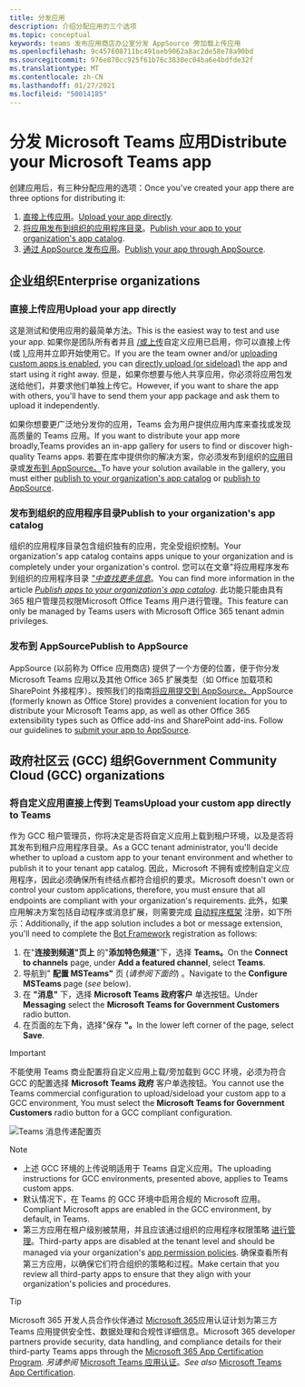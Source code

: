 ```yaml
---
title: 分发应用
description: 介绍分配应用的三个选项
ms.topic: conceptual
keywords: teams 发布应用商店办公室分发 AppSource 旁加载上传应用
ms.openlocfilehash: 9c457608711bc491aeb9062a8ac2de58e78a90bd
ms.sourcegitcommit: 976e870cc925f61b76c3830ec04ba6e4bdfde32f
ms.translationtype: MT
ms.contentlocale: zh-CN
ms.lasthandoff: 01/27/2021
ms.locfileid: "50014185"
---
```

# <a name="distribute-your-microsoft-teams-app"></a><span data-ttu-id="98e4f-104">分发 Microsoft Teams 应用</span><span class="sxs-lookup"><span data-stu-id="98e4f-104">Distribute your Microsoft Teams app</span></span>

<span data-ttu-id="98e4f-105">创建应用后，有三种分配应用的选项：</span><span class="sxs-lookup"><span data-stu-id="98e4f-105">Once you've created your app there are three options for distributing it:</span></span>

1. <span data-ttu-id="98e4f-106">[直接上传应用](#upload-your-app-directly)。</span><span class="sxs-lookup"><span data-stu-id="98e4f-106">[Upload your app directly](#upload-your-app-directly).</span></span>
2. <span data-ttu-id="98e4f-107">[将应用发布到组织的应用程序目录](#publish-to-your-organizations-app-catalog)。</span><span class="sxs-lookup"><span data-stu-id="98e4f-107">[Publish your app to your organization's app catalog](#publish-to-your-organizations-app-catalog).</span></span>
3. <span data-ttu-id="98e4f-108">[通过 AppSource 发布应用](#publish-to-appsource)。</span><span class="sxs-lookup"><span data-stu-id="98e4f-108">[Publish your app through AppSource](#publish-to-appsource).</span></span>

## <a name="enterprise-organizations"></a><span data-ttu-id="98e4f-109">企业组织</span><span class="sxs-lookup"><span data-stu-id="98e4f-109">Enterprise organizations</span></span>

### <a name="upload-your-app-directly"></a><span data-ttu-id="98e4f-110">直接上传应用</span><span class="sxs-lookup"><span data-stu-id="98e4f-110">Upload your app directly</span></span>

<span data-ttu-id="98e4f-111">这是测试和使用应用的最简单方法。</span><span class="sxs-lookup"><span data-stu-id="98e4f-111">This is the easiest way to test and use your app.</span></span> <span data-ttu-id="98e4f-112">如果你是团队所有者并且 [/或上传](/microsoftteams/admin-settings)自定义应用已启用，你可以直接上传 (或 [) ](./apps-upload.md) 应用并立即开始使用它。</span><span class="sxs-lookup"><span data-stu-id="98e4f-112">If you are the team owner and/or [uploading custom apps is enabled](/microsoftteams/admin-settings), you can [directly upload (or sideload)](./apps-upload.md) the app and start using it right away.</span></span> <span data-ttu-id="98e4f-113">但是，如果你想要与他人共享应用，你必须将应用包发送给他们，并要求他们单独上传它。</span><span class="sxs-lookup"><span data-stu-id="98e4f-113">However, if you want to share the app with others, you'll have to send them your app package and ask them to upload it independently.</span></span>

<span data-ttu-id="98e4f-114">如果你想要更广泛地分发你的应用，Teams 会为用户提供应用内库来查找或发现高质量的 Teams 应用。</span><span class="sxs-lookup"><span data-stu-id="98e4f-114">If you want to distribute your app more broadly,Teams provides an in-app gallery for users to find or discover high-quality Teams apps.</span></span> <span data-ttu-id="98e4f-115">若要在库中提供你的解决方案，你必须发布到组织的[应用](#publish-to-your-organizations-app-catalog)目录或[发布到 AppSource。](./appsource/publish.md)</span><span class="sxs-lookup"><span data-stu-id="98e4f-115">To have your solution available in the gallery, you must either [publish to your organization's app catalog](#publish-to-your-organizations-app-catalog) or [publish to AppSource](./appsource/publish.md).</span></span>

### <a name="publish-to-your-organizations-app-catalog"></a><span data-ttu-id="98e4f-116">发布到组织的应用程序目录</span><span class="sxs-lookup"><span data-stu-id="98e4f-116">Publish to your organization's app catalog</span></span>

<span data-ttu-id="98e4f-117">组织的应用程序目录包含组织独有的应用，完全受组织控制。</span><span class="sxs-lookup"><span data-stu-id="98e4f-117">Your organization's app catalog contains apps unique to your organization and is completely under your organization's control.</span></span> <span data-ttu-id="98e4f-118">您可以在文章"将应用程序发布到组织的应用程序目录 [*"中查找更多信息*](/microsoftteams/tenant-apps-catalog-teams)。</span><span class="sxs-lookup"><span data-stu-id="98e4f-118">You can find more information in the article [*Publish apps to your organization's app catalog*](/microsoftteams/tenant-apps-catalog-teams).</span></span> <span data-ttu-id="98e4f-119">此功能只能由具有 365 租户管理员权限Microsoft Office Teams 用户进行管理。</span><span class="sxs-lookup"><span data-stu-id="98e4f-119">This feature can only be managed by Teams users with Microsoft Office 365 tenant admin privileges.</span></span>

### <a name="publish-to-appsource"></a><span data-ttu-id="98e4f-120">发布到 AppSource</span><span class="sxs-lookup"><span data-stu-id="98e4f-120">Publish to AppSource</span></span>

<span data-ttu-id="98e4f-121">AppSource (以前称为 Office 应用商店) 提供了一个方便的位置，便于你分发 Microsoft Teams 应用以及其他 Office 365 扩展类型（如 Office 加载项和 SharePoint 外接程序）。按照我们的指南[将应用提交到 AppSource。](./appsource/publish.md)</span><span class="sxs-lookup"><span data-stu-id="98e4f-121">AppSource (formerly known as Office Store) provides a convenient location for you to distribute your Microsoft Teams app, as well as other Office 365 extensibility types such as Office add-ins and SharePoint add-ins. Follow our guidelines to [submit your app to AppSource](./appsource/publish.md).</span></span>

## <a name="government-community-cloud-gcc-organizations"></a><span data-ttu-id="98e4f-122">政府社区云 (GCC) 组织</span><span class="sxs-lookup"><span data-stu-id="98e4f-122">Government Community Cloud (GCC) organizations</span></span>

### <a name="upload-your-custom-app-directly-to-teams"></a><span data-ttu-id="98e4f-123">将自定义应用直接上传到 Teams</span><span class="sxs-lookup"><span data-stu-id="98e4f-123">Upload your custom app directly to Teams</span></span>

 <span data-ttu-id="98e4f-124">作为 GCC 租户管理员，你将决定是否将自定义应用上载到租户环境，以及是否将其发布到租户应用程序目录。</span><span class="sxs-lookup"><span data-stu-id="98e4f-124">As a GCC tenant administrator, you'll decide whether to upload a custom app to your tenant environment and whether to  publish it to your tenant app catalog.</span></span> <span data-ttu-id="98e4f-125">因此，Microsoft 不拥有或控制自定义应用程序，因此必须确保所有终结点都符合组织的要求。</span><span class="sxs-lookup"><span data-stu-id="98e4f-125">Microsoft doesn't own or control your custom applications, therefore, you must ensure that all endpoints are compliant with your organization's requirements.</span></span> <span data-ttu-id="98e4f-126">此外，如果应用解决方案包括自动程序或消息扩展，则需要完成 [自动程序框架](https://dev.botframework.com/) 注册，如下所示：</span><span class="sxs-lookup"><span data-stu-id="98e4f-126">Additionally, if the app solution includes a bot or message extension, you'll need to complete the [Bot Framework](https://dev.botframework.com/) registration as follows:</span></span>

1. <span data-ttu-id="98e4f-127">在"**连接到频道"页上** 的"**添加特色频道**"下，选择 **Teams。**</span><span class="sxs-lookup"><span data-stu-id="98e4f-127">On the **Connect to channels** page, under **Add a featured channel**, select **Teams**.</span></span>
1. <span data-ttu-id="98e4f-128">导航到" **配置 MSTeams"** 页 (*请参阅下面的*) 。</span><span class="sxs-lookup"><span data-stu-id="98e4f-128">Navigate to the **Configure MSTeams** page (*see* below).</span></span>
1. <span data-ttu-id="98e4f-129">在 **"消息"** 下，选择 **Microsoft Teams 政府客户** 单选按钮。</span><span class="sxs-lookup"><span data-stu-id="98e4f-129">Under **Messaging** select the **Microsoft Teams for Government Customers** radio button.</span></span>
1. <span data-ttu-id="98e4f-130">在页面的左下角，选择"保存 **"。**</span><span class="sxs-lookup"><span data-stu-id="98e4f-130">In the lower left corner of the page, select **Save**.</span></span>  

>[!IMPORTANT]
> <span data-ttu-id="98e4f-131">不能使用 Teams 商业配置将自定义应用上载/旁加载到 GCC 环境，必须为符合 GCC 的配置选择 **Microsoft Teams 政府** 客户单选按钮。</span><span class="sxs-lookup"><span data-stu-id="98e4f-131">You cannot use the Teams commercial configuration to upload/sideload your custom app to a GCC environment,  You must select the **Microsoft Teams for Government Customers** radio button for a GCC compliant configuration.</span></span>

![Teams 消息传递配置页](../../assets/images/gcc-configure.png)

> [!NOTE]
>
> * <span data-ttu-id="98e4f-133">上述 GCC 环境的上传说明适用于 Teams 自定义应用。</span><span class="sxs-lookup"><span data-stu-id="98e4f-133">The uploading instructions for GCC environments, presented above, applies to Teams custom apps.</span></span> </br>
> * <span data-ttu-id="98e4f-134">默认情况下，在 Teams 的 GCC 环境中启用合规的 Microsoft 应用。</span><span class="sxs-lookup"><span data-stu-id="98e4f-134">Compliant Microsoft apps are enabled in the GCC environment, by default, in Teams.</span></span>
> * <span data-ttu-id="98e4f-135">第三方应用在租户级别被禁用，并且应该通过组织的应用程序权限策略 [进行管理](/microsoftteams/teams-app-permission-policies)。</span><span class="sxs-lookup"><span data-stu-id="98e4f-135">Third-party apps are disabled at the tenant level and should be managed via your organization's [app permission policies](/microsoftteams/teams-app-permission-policies).</span></span> <span data-ttu-id="98e4f-136">确保查看所有第三方应用，以确保它们符合组织的策略和过程。</span><span class="sxs-lookup"><span data-stu-id="98e4f-136">Make certain that you review all third-party apps to ensure that they align with your organization's policies and procedures.</span></span>

> [!TIP]
>
> <span data-ttu-id="98e4f-137">Microsoft 365 开发人员合作伙伴通过 [Microsoft 365](/microsoft-365-app-certification/overview)应用认证计划为第三方 Teams 应用提供安全性、数据处理和合规性详细信息。</span><span class="sxs-lookup"><span data-stu-id="98e4f-137">Microsoft 365 developer partners provide security, data handling, and compliance details for their third-party Teams apps through the [Microsoft 365 App Certification Program](/microsoft-365-app-certification/overview).</span></span> <span data-ttu-id="98e4f-138">*另请参阅* [Microsoft Teams 应用认证](/microsoftteams/platform/concepts/deploy-and-publish/appsource/post-publish/application-certification)。</span><span class="sxs-lookup"><span data-stu-id="98e4f-138">*See also* [Microsoft Teams App Certification](/microsoftteams/platform/concepts/deploy-and-publish/appsource/post-publish/application-certification).</span></span>
</br></br>
